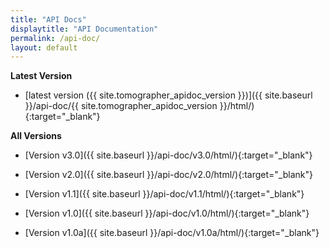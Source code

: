 ```yaml
---
title: "API Docs"
displaytitle: "API Documentation"
permalink: /api-doc/
layout: default
---
```



**Latest Version**

  - [latest version ({{ site.tomographer_apidoc_version }})]({{ site.baseurl }}/api-doc/{{ site.tomographer_apidoc_version }}/html/){:target="_blank"}


**All Versions**

  - [Version v3.0]({{ site.baseurl }}/api-doc/v3.0/html/){:target="_blank"}

  - [Version v2.0]({{ site.baseurl }}/api-doc/v2.0/html/){:target="_blank"}

  - [Version v1.1]({{ site.baseurl }}/api-doc/v1.1/html/){:target="_blank"}

  - [Version v1.0]({{ site.baseurl }}/api-doc/v1.0/html/){:target="_blank"}

  - [Version v1.0a]({{ site.baseurl }}/api-doc/v1.0a/html/){:target="_blank"}


